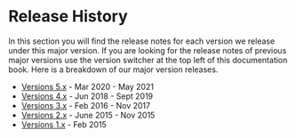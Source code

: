 # Release History

In this section you will find the release notes for each version we release under this major version. If you are looking for the release notes of previous major versions use the version switcher at the top left of this documentation book. Here is a breakdown of our major version releases.

* [Versions 5.x](5.x-versions/) - Mar 2020 - May 2021
* [Versions 4.x](4.x-versions/) - Jun 2018 - Sept 2019
* [Versions 3.x](3.x-versions/) - Feb 2016 - Nov 2017
* [Versions 2.x](2.x-versions/) - June 2015 - Nov 2015
* [Versions 1.x](1.x-versions/) - Feb 2015

